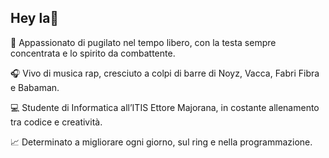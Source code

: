 ## Hey la👋

👊 Appassionato di pugilato nel tempo libero, con la testa sempre concentrata e lo spirito da combattente.


🎧 Vivo di musica rap, cresciuto a colpi di barre di Noyz, Vacca, Fabri Fibra e Babaman.


💻 Studente di Informatica all’ITIS Ettore Majorana, in costante allenamento tra codice e creatività.


📈 Determinato a migliorare ogni giorno, sul ring e nella programmazione.
